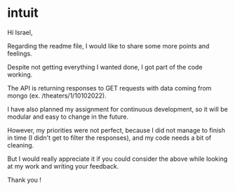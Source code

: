 # intuit

Hi Israel, 

Regarding the readme file, I would like to share some more points and feelings.

Despite not getting everything I wanted done, I got part of the code working.

The API is returning responses to GET requests with data coming from mongo (ex. /theaters/1/10102022).

I have also planned my assignment for continuous development, so it will be modular and easy to change in the future.

However, my priorities were not perfect, because I did not manage to finish in time (I didn't get to filter the responses), and my code needs a bit of cleaning.

But I would really appreciate it if you could consider the above while looking at my work and writing your feedback.

Thank you !
